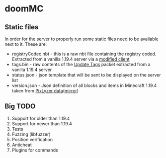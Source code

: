 # doomMC

## Static files

In order for the server to properly run some static files need to be available next to it.
These are:

- registryCodec.nbt - this is a raw nbt file containing the registry coded. Extracted from a vanilla 1.19.4 server via a [modified client](https://github.com/TCA166/segfaultCraft)
- tags.bin - raw contents of the [Update Tags](./https://wiki.vg/index.php?title=Protocol&oldid=18242#Update_Tags) packet extracted from a vanilla 1.19.4 server
- status.json - json template that will be sent to be displayed on the server list
- version.json - Json definition of all blocks and items in Minecraft 1.19.4 taken from [PixLyzer data](https://gitlab.bixilon.de/bixilon/pixlyzer-data)([mirror](https://github.com/bixilon/pixlyzer-data))

## Big TODO

1. Support for older than 1.19.4
2. Support for newer than 1.19.4
3. Tests
4. Fuzzing (libfuzzer)
5. Position verification
6. Anticheat
7. Plugins for commands
